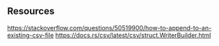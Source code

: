 ## Resources

<https://stackoverflow.com/questions/50519900/how-to-append-to-an-existing-csv-file>
<https://docs.rs/csv/latest/csv/struct.WriterBuilder.html>
